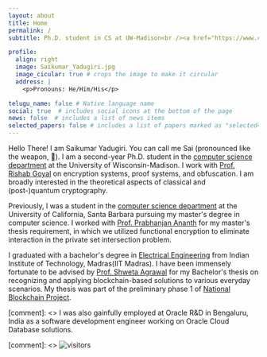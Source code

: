```yaml
---
layout: about
title: Home
permalink: /
subtitle: Ph.D. student in CS at UW-Madison<br /><a href="https://www.cityofmadison.com/"><i class="fas fa-map-marker-alt"></i> Madison, WI</a>

profile:
  align: right
  image: Saikumar_Yadugiri.jpg
  image_cicular: true # crops the image to make it circular
  address: |
    <p>Pronouns: He/Him/His</p>

telugu_name: false # Native language name
social: true  # includes social icons at the bottom of the page
news: false  # includes a list of news items
selected_papers: false # includes a list of papers marked as "selected={true}"
---
```


Hello There!
I am Saikumar Yadugiri.
You can call me Sai (pronounced like the weapon, :trident:).
I am a second-year Ph.D. student in the [computer science department](https://www.cs.wisc.edu/) at the University of Wisconsin-Madison.
I work with [Prof. Rishab Goyal](https://pages.cs.wisc.edu/~rishab/) on encryption systems, proof systems, and obfuscation.
I am broadly interested in the theoretical aspects of classical and (post-)quantum cryptography.

Previously, I was a student in the [computer science department](https://www.cs.ucsb.edu) at the University of California, Santa Barbara pursuing my master's degree in computer science.
I worked with [Prof. Prabhanjan Ananth](https://sites.google.com/site/prabhanjanva) for my master's thesis requirement, in which we utilized functional encryption to eliminate interaction in the private set intersection problem.

I graduated with a bachelor's degree in [Electrical Engineering](https://www.ee.iitm.ac.in) from Indian Institute of Technology, Madras(IIT Madras).
I have been immensely fortunate to be advised by [Prof. Shweta Agrawal](http://www.cse.iitm.ac.in/~shwetaag/) for my Bachelor's thesis on recognizing and applying blockchain-based solutions to various everyday scenarios.
My thesis was part of the preliminary phase 1 of [National Blockchain Project](https://blockchain.cse.iitk.ac.in).

[comment]: <> I was also gainfully employed at Oracle R&D in Bengaluru, India as a software development engineer working on Oracle Cloud Database solutions.

[comment]: <> ![visitors](https://visitor-badge.glitch.me/badge?page_id=saikumarysk.github.io&left_color=blue&right_color=green)

